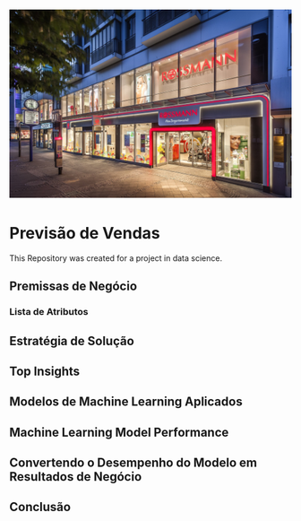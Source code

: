 
# ![DataScienceInProduction](https://github.com/erickfog/DataScienceInProduction/blob/main/img/rossman_image.jpg)
# Previsão de Vendas
This Repository was created for a project in data science.

## Premissas de Negócio

### Lista de Atributos

## Estratégia de Solução


## Top Insights


## Modelos de Machine Learning Aplicados


## Machine Learning Model Performance

## Convertendo o Desempenho do Modelo em Resultados de Negócio

## Conclusão
